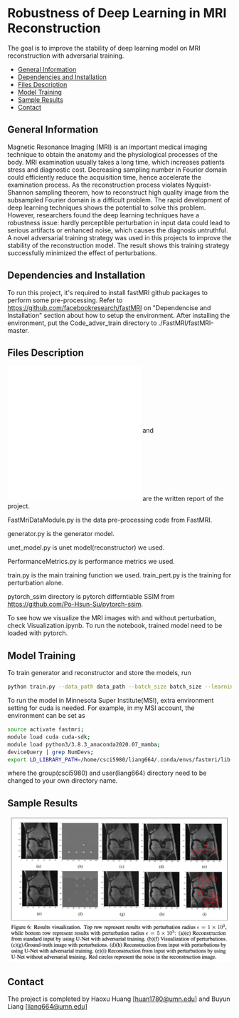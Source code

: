 # Robustness of Deep Learning in MRI Reconstruction
The goal is to improve the stability of deep learning model on MRI reconstruction with adversarial training.

* [General Information](#general-information)
* [Dependencies and Installation](#dependencies-and-installation)
* [Files Description](#files-description)
* [Model Training](#model-training)
* [Sample Results](#sample-results)
* [Contact](#contact)

## General Information
Magnetic Resonance Imaging (MRI) is an important medical imaging technique to obtain the anatomy and the physiological processes of the body. MRI examination usually takes a long time, which increases patients stress and diagnostic cost. Decreasing sampling number in Fourier domain could efficiently reduce the acquisition time, hence accelerate the examination process. As the reconstruction process violates Nyquist-Shannon sampling theorem, how to reconstruct high quality image from the subsampled Fourier domain is a difficult problem. The rapid development of deep learning techniques shows the potential to solve this problem. However, researchers found the deep learning techniques have a robustness issue: hardly perceptible perturbation in input data could lead to serious artifacts or enhanced noise, which causes the diagnosis untruthful. A novel adversarial training strategy was used in this projects to improve the stability of the reconstruction model. The result shows this training strategy successfully minimized the effect of perturbations.

## Dependencies and Installation
To run this project, it's required to install fastMRI github packages to perform some pre-processing.
Refer to https://github.com/facebookresearch/fastMRI on "Dependencise and Installation" section about how to setup the environment. After installing the environment, put the Code_adver_train directory to ./FastMRI/fastMRI-master.



## Files Description
![Final_report.pdf](./Final_Report.pdf) and ![Supporting_Information.pdf](./Supporting_Information.pdf) are the written report of the project. 

FastMriDataModule.py is the data pre-processing code from FastMRI. 

generator.py is the generator model. 

unet_model.py is unet model(reconstructor) we used. 

PerformanceMetrics.py is performance metrics we used. 

train.py is the main training function we used. train_pert.py is the training for perturbation alone. 

pytorch_ssim directory is pytorch differntiable SSIM from https://github.com/Po-Hsun-Su/pytorch-ssim.

To see how we visualize the MRI images with and without perturbation, check Visualization.ipynb. To run the notebook, trained model need to be loaded with pytorch.

## Model Training
To train generator and reconstructor and store the models, run 

```bash
python train.py --data_path data_path --batch_size batch_size --learning_rate learning_rate --mask_type mask_type --center_fractions center_fractions --accelerations accelerations --alpha_1 alpha_1 --alpha_2 alpha_2 --epsilon epsilon
```

To run the model in Minnesota Super Institute(MSI), extra environment setting for cuda is needed. For example, in my MSI account, the environment can be set as

```bash
source activate fastmri;
module load cuda cuda-sdk;
module load python3/3.8.3_anaconda2020.07_mamba;
deviceQuery | grep NumDevs;
export LD_LIBRARY_PATH=/home/csci5980/liang664/.conda/envs/fastmri/lib:$LD_LIBRARY_PATH;
```
where the group(csci5980) and user(liang664) directory need to be changed to your own directory name.

## Sample Results
![Example screenshot](./img/sample.png)

## Contact
The project is completed by Haoxu Huang [huan1780@umn.edu] and Buyun Liang [liang664@umn.edu]
